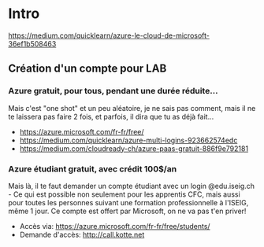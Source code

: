 # Intro
https://medium.com/quicklearn/azure-le-cloud-de-microsoft-36ef1b508463

## Création d'un compte pour LAB
### Azure gratuit, pour tous, pendant une durée réduite...
Mais c'est "one shot" et un peu aléatoire, je ne sais pas comment, mais il ne te laissera pas faire 2 fois, et parfois, il dira que tu as déjà fait...
* https://azure.microsoft.com/fr-fr/free/
* https://medium.com/quicklearn/azure-multi-logins-923662574edc
* https://medium.com/cloudready-ch/azure-paas-gratuit-886f9e792181

### Azure étudiant gratuit, avec crédit 100$/an
Mais là, il te faut demander un compte étudiant avec un login @edu.iseig.ch - Ce qui est possible non seulement pour les apprentis CFC, mais aussi pour toutes les personnes suivant une formation professionnelle à l'ISEIG, même 1 jour. Ce compte est offert par Microsoft, on ne va pas t'en priver!
* Accès via: https://azure.microsoft.com/fr-fr/free/students/
* Demande d'accès: http://call.kotte.net 
